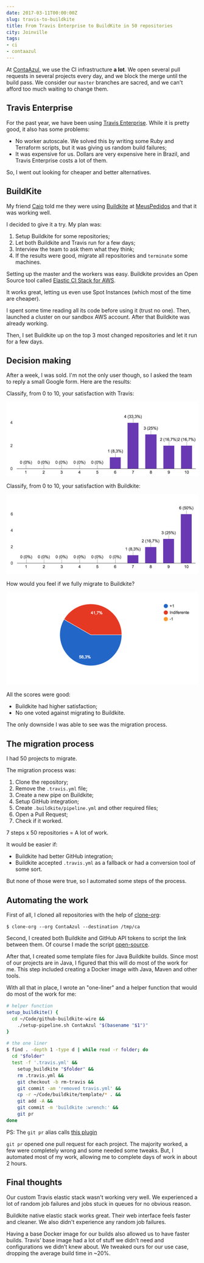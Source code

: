```yaml
---
date: 2017-03-11T00:00:00Z
slug: travis-to-buildkite
title: From Travis Enterprise to BuildKite in 50 repositories
city: Joinville
tags:
- ci
- contaazul
---
```


At [ContaAzul][], we use the CI infrastructure **a lot**. We open
several pull requests in several projects every day, and we block the merge
until the build pass. We consider our `master` branches are sacred, and
we can't afford too much waiting to change them.

<!--more-->

## Travis Enterprise

For the past year, we have been using [Travis Enterprise](https://enterprise.travis-ci.com/).
While it is pretty good, it also has some problems:

- No worker autoscale.
  We solved this by writing some Ruby and Terraform scripts, but it was
  giving us random build failures;
- It was expensive for us. Dollars are very expensive here in Brazil,
  and Travis Enterprise costs a lot of them.

So, I went out looking for cheaper and better alternatives.

[contaazul]: http://contaazul.com

## BuildKite

My friend [Caio](https://github.com/caiofbpa) told me they were using
[Buildkite][] at [MeusPedidos][] and that it was working well.

I decided to give it a try. My plan was:

1.  Setup Buildkite for some repositories;
2.  Let both Buildkite and Travis run for a few days;
3.  Interview the team to ask them what they think;
4.  If the results were good, migrate all repositories and `terminate` some
    machines.

Setting up the master and the workers was easy. Buildkite provides
an Open Source tool called
[Elastic CI Stack for AWS](https://github.com/buildkite/elastic-ci-stack-for-aws).

It works great, letting us even use Spot Instances (which most of
the time are cheaper).

I spent some time reading all its code before using it (trust no one).
Then, launched a cluster on our sandbox AWS account. After that Buildkite
was already working.

Then, I set Buildkite up on the top 3 most changed repositories and let it
run for a few days.

[buildkite]: https://buildkite.com/
[meuspedidos]: https://meuspedidos.com.br/

## Decision making

After a week, I was sold. I'm not the only user though, so I asked
the team to reply a small Google form. Here are the results:

Classify, from 0 to 10, your satisfaction with Travis:

![Travis score distribution](/public/images/travis-scores.png)

Classify, from 0 to 10, your satisfaction with Buildkite:

![Buildkite score distribution](/public/images/buildkite-scores.png)

How would you feel if we fully migrate to Buildkite?

![Feeling about migrating to Buildkite](/public/images/buildkite-migration-feelings.png)

All the scores were good:

- Buildkite had higher satisfaction;
- No one voted against migrating to Buildkite.

The only downside I was able to see was the migration process.

## The migration process

I had 50 projects to migrate.

The migration process was:

1.  Clone the repository;
2.  Remove the `.travis.yml` file;
3.  Create a new pipe on Buildkite;
4.  Setup GitHub integration;
5.  Create `.buildkite/pipeline.yml` and other required files;
6.  Open a Pull Request;
7.  Check if it worked.

7 steps x 50 repositories = A lot of work.

It would be easier if:

- Buildkite had better GitHub integration;
- Buildkite accepted `.travis.yml` as a fallback or had a conversion tool of
  some sort.

But none of those were true, so I automated some steps of the process.

## Automating the work

First of all, I cloned all repositories with the help of [clone-org][]:

```console
$ clone-org --org ContaAzul --destination /tmp/ca
```

Second, I created both Buildkite and GitHub API tokens to script the link
between them. Of course I made the script [open-source][gh-wire].

After that, I created some template files for Java Buildkite builds. Since
most of our projects are in Java, I figured that this will do most of the
work for me. This step included creating a Docker image with Java,
Maven and other tools.

With all that in place, I wrote an "one-liner" and a helper function that
would do most of the work for me:

```bash
# helper function
setup_buildkite() {
  cd ~/Code/github-buildkite-wire &&
    ./setup-pipeline.sh ContaAzul "$(basename "$1")"
}
```

```bash
# the one liner
$ find . -depth 1 -type d | while read -r folder; do
  cd "$folder"
  test -f '.travis.yml' &&
    setup_buildkite "$folder" &&
    rm .travis.yml &&
    git checkout -b rm-travis &&
    git commit -am 'removed travis.yml' &&
    cp -r ~/Code/buildkite/template/* . &&
    git add -A &&
    git commit -m 'buildkite :wrench:' &&
    git pr
done
```

PS: The `git pr` alias calls [this plugin](https://github.com/caarlos0/zsh-open-pr)

`git pr` opened one pull request for each project. The majority worked,
a few were completely wrong and some needed some tweaks. But, I automated
most of my work, allowing me to complete days of work in about 2 hours.

[clone-org]: http://github.com/caarlos0/clone-org
[gh-wire]: https://github.com/caarlos0/github-buildkite-wire

## Final thoughts

Our custom Travis elastic stack wasn't working very well.
We experienced a lot of random job failures and jobs stuck in queues for no
obvious reason.

Buildkite native elastic stack works great.
Their web interface feels faster and cleaner.
We also didn't experience any random job failures.

Having a base Docker image for our builds also allowed us to have faster builds.
Travis’ base image had a lot of stuff we didn’t need and configurations we
didn’t knew about. We tweaked ours for our use case, dropping the average
build time in ~20%.
